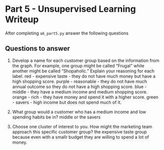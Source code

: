 # Part 5 - Unsupervised Learning Writeup

After completing `a6_part5.py` answer the following questions

## Questions to answer

1. Develop a name for each customer group based on the information from the graph. For example, one group might be called “Frugal” while another might be called “Shopaholic.” Explain your reasoning for each label.
red - expensive taste - they do not have much money but have a high shopping score. 
purple - reasonable - they do not have much annual outcome so they do not have a high shopping score.
blue - middle - they have a medium income and medium shopping score. 
orange - rich - they have money and spend it with a higher score.
green - savers - high income but does not spend much of it. 

2. What group would a customer who has a medium income and low spending habits be in?
middle or the savers

3. Choose one cluster of interest to you. How might the marketing team approach this specific customer group?
the expensive taste group because even with a smallr budget they are willing to spend a lot of money. 
